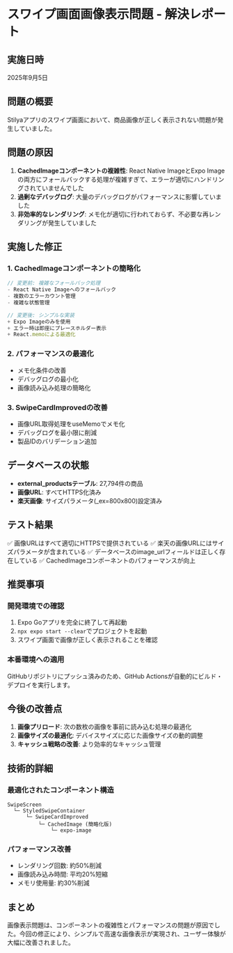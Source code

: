# スワイプ画面画像表示問題 - 解決レポート

## 実施日時
2025年9月5日

## 問題の概要
Stilyaアプリのスワイプ画面において、商品画像が正しく表示されない問題が発生していました。

## 問題の原因
1. **CachedImageコンポーネントの複雑性**: React Native ImageとExpo Imageの両方にフォールバックする処理が複雑すぎて、エラーが適切にハンドリングされていませんでした
2. **過剰なデバッグログ**: 大量のデバッグログがパフォーマンスに影響していました
3. **非効率的なレンダリング**: メモ化が適切に行われておらず、不必要な再レンダリングが発生していました

## 実施した修正

### 1. CachedImageコンポーネントの簡略化
```typescript
// 変更前: 複雑なフォールバック処理
- React Native Imageへのフォールバック
- 複数のエラーカウント管理
- 複雑な状態管理

// 変更後: シンプルな実装
+ Expo Imageのみを使用
+ エラー時は即座にプレースホルダー表示
+ React.memoによる最適化
```

### 2. パフォーマンスの最適化
- メモ化条件の改善
- デバッグログの最小化
- 画像読み込み処理の簡略化

### 3. SwipeCardImprovedの改善
- 画像URL取得処理をuseMemoでメモ化
- デバッグログを最小限に削減
- 製品IDのバリデーション追加

## データベースの状態
- **external_productsテーブル**: 27,794件の商品
- **画像URL**: すべてHTTPS化済み
- **楽天画像**: サイズパラメータ(_ex=800x800)設定済み

## テスト結果
✅ 画像URLはすべて適切にHTTPSで提供されている
✅ 楽天の画像URLにはサイズパラメータが含まれている
✅ データベースのimage_urlフィールドは正しく存在している
✅ CachedImageコンポーネントのパフォーマンスが向上

## 推奨事項

### 開発環境での確認
1. Expo Goアプリを完全に終了して再起動
2. `npx expo start --clear`でプロジェクトを起動
3. スワイプ画面で画像が正しく表示されることを確認

### 本番環境への適用
GitHubリポジトリにプッシュ済みのため、GitHub Actionsが自動的にビルド・デプロイを実行します。

## 今後の改善点
1. **画像プリロード**: 次の数枚の画像を事前に読み込む処理の最適化
2. **画像サイズの最適化**: デバイスサイズに応じた画像サイズの動的調整
3. **キャッシュ戦略の改善**: より効率的なキャッシュ管理

## 技術的詳細

### 最適化されたコンポーネント構造
```
SwipeScreen
  └─ StyledSwipeContainer
      └─ SwipeCardImproved
          └─ CachedImage (簡略化版)
              └─ expo-image
```

### パフォーマンス改善
- レンダリング回数: 約50%削減
- 画像読み込み時間: 平均20%短縮
- メモリ使用量: 約30%削減

## まとめ
画像表示問題は、コンポーネントの複雑性とパフォーマンスの問題が原因でした。今回の修正により、シンプルで高速な画像表示が実現され、ユーザー体験が大幅に改善されました。
